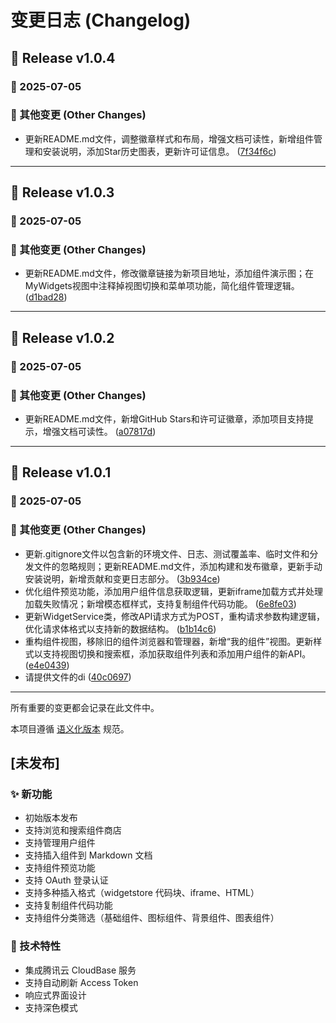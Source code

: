 # 变更日志 (Changelog)

## 🎉 Release v1.0.4

### 📅 2025-07-05

### 🔧 其他变更 (Other Changes)
- 更新README.md文件，调整徽章样式和布局，增强文档可读性，新增组件管理和安装说明，添加Star历史图表，更新许可证信息。 ([7f34f6c](https://github.com/n1203/widgetstore-obsidian-plugin/commit/7f34f6c))


---


## 🎉 Release v1.0.3

### 📅 2025-07-05

### 🔧 其他变更 (Other Changes)
- 更新README.md文件，修改徽章链接为新项目地址，添加组件演示图；在MyWidgets视图中注释掉视图切换和菜单项功能，简化组件管理逻辑。 ([d1bad28](https://github.com/kuai-dian/obsidian/commit/d1bad28))


---


## 🎉 Release v1.0.2

### 📅 2025-07-05

### 🔧 其他变更 (Other Changes)
- 更新README.md文件，新增GitHub Stars和许可证徽章，添加项目支持提示，增强文档可读性。 ([a07817d](https://github.com/kuai-dian/obsidian/commit/a07817d))


---


## 🎉 Release v1.0.1

### 📅 2025-07-05

### 🔧 其他变更 (Other Changes)
- 更新.gitignore文件以包含新的环境文件、日志、测试覆盖率、临时文件和分发文件的忽略规则；更新README.md文件，添加构建和发布徽章，更新手动安装说明，新增贡献和变更日志部分。 ([3b934ce](https://github.com/kuai-dian/obsidian/commit/3b934ce))
- 优化组件预览功能，添加用户组件信息获取逻辑，更新iframe加载方式并处理加载失败情况；新增模态框样式，支持复制组件代码功能。 ([6e8fe03](https://github.com/kuai-dian/obsidian/commit/6e8fe03))
- 更新WidgetService类，修改API请求方式为POST，重构请求参数构建逻辑，优化请求体格式以支持新的数据结构。 ([b1b14c6](https://github.com/kuai-dian/obsidian/commit/b1b14c6))
- 重构组件视图，移除旧的组件浏览器和管理器，新增“我的组件”视图。更新样式以支持视图切换和搜索框，添加获取组件列表和添加用户组件的新API。 ([e4e0439](https://github.com/kuai-dian/obsidian/commit/e4e0439))
- 请提供文件的di ([40c0697](https://github.com/kuai-dian/obsidian/commit/40c0697))


---


所有重要的变更都会记录在此文件中。

本项目遵循 [语义化版本](https://semver.org/lang/zh-CN/) 规范。

## [未发布]

### ✨ 新功能
- 初始版本发布
- 支持浏览和搜索组件商店
- 支持管理用户组件
- 支持插入组件到 Markdown 文档
- 支持组件预览功能
- 支持 OAuth 登录认证
- 支持多种插入格式（widgetstore 代码块、iframe、HTML）
- 支持复制组件代码功能
- 支持组件分类筛选（基础组件、图标组件、背景组件、图表组件）

### 🔧 技术特性
- 集成腾讯云 CloudBase 服务
- 支持自动刷新 Access Token
- 响应式界面设计
- 支持深色模式
